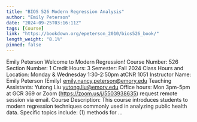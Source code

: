 ```yaml
---
title: "BIOS 526 Modern Regression Analysis"
author: "Emily Peterson"
date: "2024-09-25T03:16:11Z"
tags: [Course]
link: "https://bookdown.org/epeterson_2010/bios526_book/"
length_weight: "8.1%"
pinned: false
---
```


Emily Peterson Welcome to Modern Regression! Course Number: 526 Section Number: 1 Credit Hours: 3 Semester: Fall 2024 Class Hours and Location: Monday & Wednesday 1:30-2:50pm atCNR 1051 Instructor Name: Emily Peterson (Emily) emily.nancy.peterson@emory.edu Teaching Assistants: Yutong Liu yutong.liu@emory.edu Office hours: Mon 3pm-5pm at GCR 369 or Zoom (https://zoom.us/j/5503938635) request remote session via email. Course Description: This course introduces students to modern regression techniques commonly used in analyzing public health data. Specific topics include: (1) methods for ...
